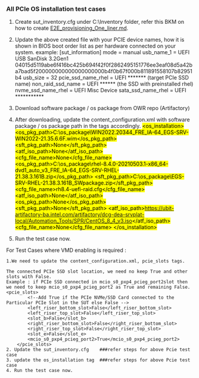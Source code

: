 ### All PCIe OS installation test cases

1. Create sut_inventory.cfg under C:\Inventory folder, refer this BKM on how to create [E2E_provisioning_One_liner.md](E2E_Provisioning_One_liner.md).
2. Update the above created file with your PCIE device names, how it is shown in BIOS boot order list as per hardware connected on your system.
   example:
		[sut_information]
		mode = manual
		usb_name_1 = UEFI USB SanDisk 3.2Gen1 04015d5119abe6f416bc425b694f42f0f2862495151776ee3eaf08d5a42ba7bad5f200000000000000000000b4f0b67f000b811891558107b82951b4
		usb_size = 32
        pcie_ssd_name_rhel = UEFI ******* (target PCIe SSD name)
        non_raid_ssd_name = UEFI ****** (the SSD with preinstalled rhel)
		nvme_ssd_name_rhel = UEFI Misc Device
   		sata_ssd_name_rhel = UEFI ***********

3. Download software package / os package from OWR repo (Artifactory)
4. After downloading, update the content_configuration.xml with software package / os package path in the tags accordingly.
   	<mark>
    <os_installation>
        <win>
            <os_pkg_path>C:\os_package\WIN2022.20344_FRE_IA-64_EGS-SRV-WIN2022-21.35.6.6F.wim</os_pkg_path>
            <sft_pkg_path>None</sft_pkg_path>
            <atf_iso_path>None</atf_iso_path>
            <cfg_file_name>None</cfg_file_name>
        </win>
        <rhel>
			<os_pkg_path>C:\os_package\rhel-8.4.0-20210503.1-x86_64-dvd1_auto_v3_FRE_IA-64_EGS-SRV-RHEL-21.38.3.161B.zip</os_pkg_path>
			<sft_pkg_path>C:\os_package\EGS-SRV-RHEL-21.38.3.161B_SWpackage.zip</sft_pkg_path>
            <cfg_file_name>rh8.4-uefi-raid.cfg</cfg_file_name>
            <atf_iso_path>None</atf_iso_path>
        </rhel>
        <centos>
            <os_pkg_path>None</os_pkg_path>
            <sft_pkg_path>None</sft_pkg_path>
            <atf_iso_path>https://ubit-artifactory-ba.intel.com/artifactory/dcg-dea-srvplat-local/Automation_Tools/SPR/CentOS_8_4_v3.iso</atf_iso_path>
            <cfg_file_name>None</cfg_file_name>
        </centos>
    </os_installation>
   </mark>
5. Run the test case now.

For Test Cases where VMD enabling is required :
	
	1.We need to update the content_configuration.xml, pcie_slots tags.

	The connected PCIe SSD slot location, we need no keep True and other slots with False. 
	Example : if PCIe SSD connected in mcio_s0_pxp4_pcieg_port2slot then we need to keep mcio_s0_pxp4_pcieg_port2 as True and remaining False.
	<pcie_slots>
            <!--Add True if the PCIe NVMe/SSD Card connected to the Particular PCIe Slot in the SUT else False -->
            <left_riser_bottom_slot>False</left_riser_bottom_slot>
            <left_riser_top_slot>False</left_riser_top_slot>
            <slot_b>False</slot_b>
            <right_riser_bottom_slot>False</right_riser_bottom_slot>
            <right_riser_top_slot>False</right_riser_top_slot>
            <slot_e>False</slot_e>
            <mcio_s0_pxp4_pcieg_port2>True</mcio_s0_pxp4_pcieg_port2>
        </pcie_slots>
	2. Update the sut_inventory.cfg    ###refer steps for above Pcie test case
	3. update the os_installation tag  ###refer steps for above Pcie test case
	4. Run the test case now.
	
	
	
